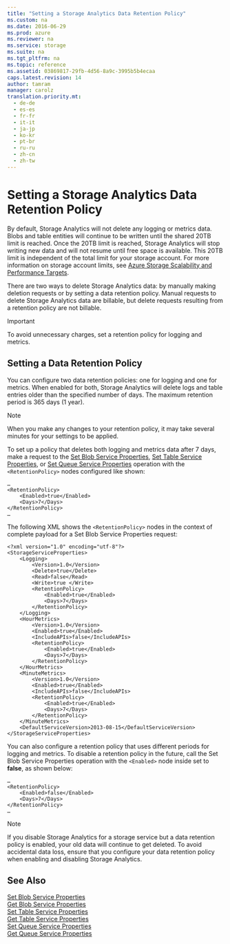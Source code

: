 ```yaml
---
title: "Setting a Storage Analytics Data Retention Policy"
ms.custom: na
ms.date: 2016-06-29
ms.prod: azure
ms.reviewer: na
ms.service: storage
ms.suite: na
ms.tgt_pltfrm: na
ms.topic: reference
ms.assetid: 03869817-29fb-4d56-8a9c-3995b5b4ecaa
caps.latest.revision: 14
author: tamram
manager: carolz
translation.priority.mt: 
  - de-de
  - es-es
  - fr-fr
  - it-it
  - ja-jp
  - ko-kr
  - pt-br
  - ru-ru
  - zh-cn
  - zh-tw
---
```

# Setting a Storage Analytics Data Retention Policy
By default, Storage Analytics will not delete any logging or metrics data. Blobs and table entities will continue to be written until the shared 20TB limit is reached. Once the 20TB limit is reached, Storage Analytics will stop writing new data and will not resume until free space is available. This 20TB limit is independent of the total limit for your storage account. For more information on storage account limits, see [Azure Storage Scalability and Performance Targets](/azure/storage/storage-scalability-targets).  
  
 There are two ways to delete Storage Analytics data: by manually making deletion requests or by setting a data retention policy. Manual requests to delete Storage Analytics data are billable, but delete requests resulting from a retention policy are not billable.  
  
> [!IMPORTANT]
>  To avoid unnecessary charges, set a retention policy for logging and metrics.  
  
## Setting a Data Retention Policy  
 You can configure two data retention policies: one for logging and one for metrics. When enabled for both, Storage Analytics will delete logs and table entries older than the specified number of days. The maximum retention period is 365 days (1 year).  
  
> [!NOTE]
>  When you make any changes to your retention policy, it may take several minutes for your settings to be applied.  
  
 To set up a policy that deletes both logging and metrics data after 7 days, make a request to the [Set Blob Service Properties](../fileservices/Set-Blob-Service-Properties.md), [Set Table Service Properties](../fileservices/Set-Table-Service-Properties.md), or [Set Queue Service Properties](../fileservices/Set-Queue-Service-Properties.md) operation with the `<RetentionPolicy>` nodes configured like shown:  
  
```  
…  
<RetentionPolicy>  
    <Enabled>true</Enabled>  
    <Days>7</Days>  
</RetentionPolicy>  
…  
```  
  
 The following XML shows the `<RetentionPolicy>` nodes in the context of complete payload for a Set Blob Service Properties request:  
  
```  
<?xml version="1.0" encoding="utf-8"?>  
<StorageServiceProperties>  
    <Logging>  
        <Version>1.0</Version>  
        <Delete>true</Delete>  
        <Read>false</Read>  
        <Write>true </Write>  
        <RetentionPolicy>  
            <Enabled>true</Enabled>  
            <Days>7</Days>  
        </RetentionPolicy>  
    </Logging>  
    <HourMetrics>  
        <Version>1.0</Version>  
        <Enabled>true</Enabled>  
        <IncludeAPIs>false</IncludeAPIs>  
        <RetentionPolicy>  
            <Enabled>true</Enabled>  
            <Days>7</Days>  
        </RetentionPolicy>  
    </HourMetrics>  
    <MinuteMetrics>  
        <Version>1.0</Version>  
        <Enabled>true</Enabled>  
        <IncludeAPIs>false</IncludeAPIs>  
        <RetentionPolicy>  
            <Enabled>true</Enabled>  
            <Days>7</Days>  
        </RetentionPolicy>  
    </MinuteMetrics>  
    <DefaultServiceVersion>2013-08-15</DefaultServiceVersion>  
</StorageServiceProperties>  
```  
  
 You can also configure a retention policy that uses different periods for logging and metrics. To disable a retention policy in the future, call the Set Blob Service Properties operation with the `<Enabled>` node inside set to **false**, as shown below:  
  
```  
…  
<RetentionPolicy>  
    <Enabled>false</Enabled>  
    <Days>7</Days>  
</RetentionPolicy>  
…  
```  
  
> [!NOTE]
>  If you disable Storage Analytics for a storage service but a data retention policy is enabled, your old data will continue to get deleted. To avoid accidental data loss, ensure that you configure your data retention policy when enabling and disabling Storage Analytics.  
  
## See Also  
 [Set Blob Service Properties](../fileservices/Set-Blob-Service-Properties.md)   
 [Get Blob Service Properties](../fileservices/Get-Blob-Service-Properties.md)   
 [Set Table Service Properties](../fileservices/Set-Table-Service-Properties.md)   
 [Get Table Service Properties](../fileservices/Get-Table-Service-Properties.md)   
 [Set Queue Service Properties](../fileservices/Set-Queue-Service-Properties.md)   
 [Get Queue Service Properties](../fileservices/Get-Queue-Service-Properties.md)